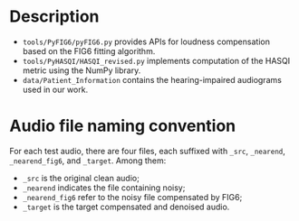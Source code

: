 
# Description

- `tools/PyFIG6/pyFIG6.py` provides APIs for loudness compensation based on the FIG6 fitting algorithm.
- `tools/PyHASQI/HASQI_revised.py` implements computation of the HASQI metric using the NumPy library.
- `data/Patient_Information` contains the hearing-impaired audiograms used in our work.


# Audio file naming convention

For each test audio, there are four files, each suffixed with `_src`, `_nearend`, `_nearend_fig6`, and `_target`. 
Among them:
- `_src` is the original clean audio;
- `_nearend` indicates the file containing noisy;
- `_nearend_fig6` refer to the noisy file compensated by FIG6;
- `_target` is the target compensated and denoised audio.
